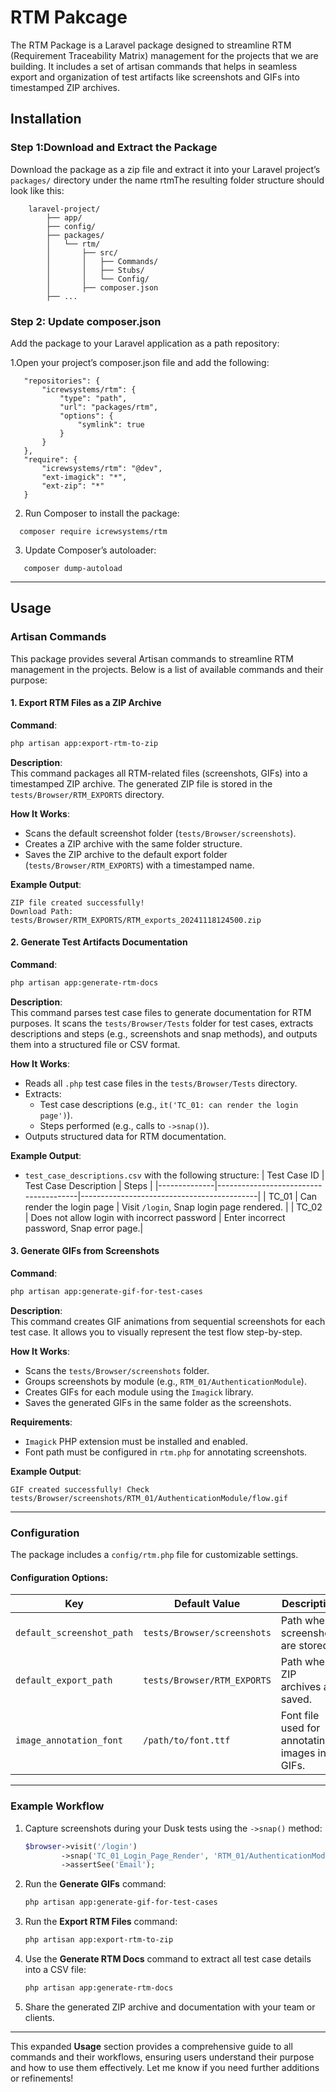 # RTM Pakcage

The RTM Package is a Laravel package designed to streamline RTM (Requirement Traceability Matrix) management for the
projects that we are building. It includes a set of artisan commands that helps in seamless export and organization of
test artifacts like screenshots and GIFs into timestamped ZIP archives.

## Installation

### Step 1:Download and Extract the Package

Download the package as a zip file and extract it into your Laravel project’s ``packages/`` directory under the name
rtmThe resulting folder structure should look like this:

```
    laravel-project/
        ├── app/
        ├── config/
        ├── packages/
        │   └── rtm/
        │       ├── src/
        │       │   ├── Commands/
        │       │   ├── Stubs/
        │       │   └── Config/
        │       ├── composer.json
        ├── ...
```

### Step 2: Update composer.json

Add the package to your Laravel application as a path repository:

1.Open your project’s composer.json file and add the following:

 ```
    "repositories": {
        "icrewsystems/rtm": {
            "type": "path",
            "url": "packages/rtm",
            "options": {
                "symlink": true
            }
        }
    },
    "require": {
        "icrewsystems/rtm": "@dev",
        "ext-imagick": "*",
        "ext-zip": "*"
    }
 ``` 

2. Run Composer to install the package:

 ``` 
   composer require icrewsystems/rtm
 ```

3. Update Composer’s autoloader:

 ```
    composer dump-autoload
 ```

---

## Usage

### Artisan Commands

This package provides several Artisan commands to streamline RTM management in the projects. Below is a list of
available commands and their purpose:

#### 1. **Export RTM Files as a ZIP Archive**

**Command**:

```bash
php artisan app:export-rtm-to-zip
```

**Description**:  
This command packages all RTM-related files (screenshots, GIFs) into a timestamped ZIP archive. The generated ZIP file
is stored in the `tests/Browser/RTM_EXPORTS` directory.

**How It Works**:

- Scans the default screenshot folder (`tests/Browser/screenshots`).
- Creates a ZIP archive with the same folder structure.
- Saves the ZIP archive to the default export folder (`tests/Browser/RTM_EXPORTS`) with a timestamped name.

**Example Output**:

```
ZIP file created successfully!
Download Path: tests/Browser/RTM_EXPORTS/RTM_exports_20241118124500.zip
```

#### 2. **Generate Test Artifacts Documentation**

**Command**:

```bash
php artisan app:generate-rtm-docs
```

**Description**:  
This command parses test case files to generate documentation for RTM purposes. It scans the `tests/Browser/Tests`
folder for test cases, extracts descriptions and steps (e.g., screenshots and snap methods), and outputs them into a
structured file or CSV format.

**How It Works**:

- Reads all `.php` test case files in the `tests/Browser/Tests` directory.
- Extracts:
    - Test case descriptions (e.g., `it('TC_01: can render the login page')`).
    - Steps performed (e.g., calls to `->snap()`).
- Outputs structured data for RTM documentation.

**Example Output**:

- `test_case_descriptions.csv` with the following structure:
  | Test Case ID | Test Case Description | Steps |
  |--------------|---------------------------------------|--------------------------------------------|
  | TC_01 | Can render the login page | Visit `/login`, Snap login page rendered. |
  | TC_02 | Does not allow login with incorrect password | Enter incorrect password, Snap error page.|

#### 3. **Generate GIFs from Screenshots**

**Command**:

```bash
php artisan app:generate-gif-for-test-cases
```

**Description**:  
This command creates GIF animations from sequential screenshots for each test case. It allows you to visually represent
the test flow step-by-step.

**How It Works**:

- Scans the `tests/Browser/screenshots` folder.
- Groups screenshots by module (e.g., `RTM_01/AuthenticationModule`).
- Creates GIFs for each module using the `Imagick` library.
- Saves the generated GIFs in the same folder as the screenshots.

**Requirements**:

- `Imagick` PHP extension must be installed and enabled.
- Font path must be configured in `rtm.php` for annotating screenshots.

**Example Output**:

```
GIF created successfully! Check tests/Browser/screenshots/RTM_01/AuthenticationModule/flow.gif
```

---

### Configuration

The package includes a `config/rtm.php` file for customizable settings.

#### Configuration Options:

| Key                       | Default Value               | Description                                   |
|---------------------------|-----------------------------|-----------------------------------------------|
| `default_screenshot_path` | `tests/Browser/screenshots` | Path where screenshots are stored.            |
| `default_export_path`     | `tests/Browser/RTM_EXPORTS` | Path where ZIP archives are saved.            |
| `image_annotation_font`   | `/path/to/font.ttf`         | Font file used for annotating images in GIFs. |

---

### Example Workflow

1. Capture screenshots during your Dusk tests using the `->snap()` method:
   ```php
   $browser->visit('/login')
           ->snap('TC_01_Login_Page_Render', 'RTM_01/AuthenticationModule')
           ->assertSee('Email');
   ```

2. Run the **Generate GIFs** command:
   ```bash
   php artisan app:generate-gif-for-test-cases
   ```

3. Run the **Export RTM Files** command:
   ```bash
   php artisan app:export-rtm-to-zip
   ```

4. Use the **Generate RTM Docs** command to extract all test case details into a CSV file:
   ```bash
   php artisan app:generate-rtm-docs
   ```

5. Share the generated ZIP archive and documentation with your team or clients.

---

This expanded **Usage** section provides a comprehensive guide to all commands and their workflows, ensuring users
understand their purpose and how to use them effectively. Let me know if you need further additions or refinements!


